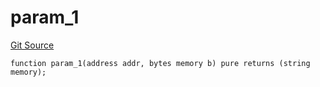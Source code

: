 # param_1
[Git Source](https://github.com/metacontract/mc/blob/main/src/devkit/Flattened.sol)


```solidity
function param_1(address addr, bytes memory b) pure returns (string memory);
```

